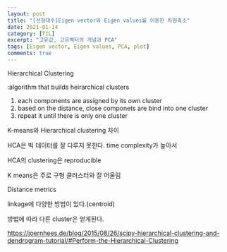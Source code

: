 ```yaml
---
layout: post
title: "[선형대수]Eigen vector와 Eigen values를 이용한 차원축소"
date: 2021-01-14
category: [TIL]
excerpt: "고유값, 고유벡터의 개념과 PCA"
tags: [Eigen vector, Eigen values, PCA, plot]
comments: true
---
```






Hierarchical Clustering

:algorithm that builds heirarchical clusters

1. each components are assigned by its own cluster
2. based on the distance, close componets are bind into one cluster
3. repeat it until there is only one cluster



K-means와 Hierarchical clustering 차이

HCA은 빅 데이터를 잘 다루지 못한다. time complexity가 높아서

HCA의 clustering은 reproducible

K means은 주로 구형 클러스터와 잘 어울림



Distance metrics

linkage에 다양한 방법이 있다.(centroid)

방법에 따라 다른 cluster은 얻게된다.



https://joernhees.de/blog/2015/08/26/scipy-hierarchical-clustering-and-dendrogram-tutorial/#Perform-the-Hierarchical-Clustering